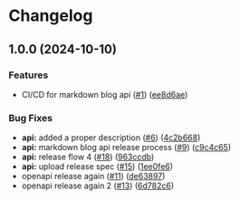 # Changelog

## 1.0.0 (2024-10-10)


### Features

* CI/CD for markdown blog api ([#1](https://github.com/rikotsev/markdown-blog/issues/1)) ([ee8d6ae](https://github.com/rikotsev/markdown-blog/commit/ee8d6ae1ea0b06f8d714b2043a26d97a6d02147a))


### Bug Fixes

* **api:** added a proper description ([#6](https://github.com/rikotsev/markdown-blog/issues/6)) ([4c2b668](https://github.com/rikotsev/markdown-blog/commit/4c2b66821c648176680b22140cc485313b80e22d))
* **api:** markdown blog api release process ([#9](https://github.com/rikotsev/markdown-blog/issues/9)) ([c9c4c65](https://github.com/rikotsev/markdown-blog/commit/c9c4c6526b5383320e62e96a098ac20dc6ccad9a))
* **api:** release flow 4 ([#18](https://github.com/rikotsev/markdown-blog/issues/18)) ([963ccdb](https://github.com/rikotsev/markdown-blog/commit/963ccdbfba5c313003f43de9846f9870c97aa586))
* **api:** upload release spec ([#15](https://github.com/rikotsev/markdown-blog/issues/15)) ([1ee0fe6](https://github.com/rikotsev/markdown-blog/commit/1ee0fe6d459cde958d41b936284ae142f580bb60))
* openapi release again ([#11](https://github.com/rikotsev/markdown-blog/issues/11)) ([de63897](https://github.com/rikotsev/markdown-blog/commit/de638970c59a020211fc32edec9a022a39e53732))
* openapi release again 2 ([#13](https://github.com/rikotsev/markdown-blog/issues/13)) ([6d782c6](https://github.com/rikotsev/markdown-blog/commit/6d782c6960a2912bd182c79ea0d83c9fdc5354ad))
